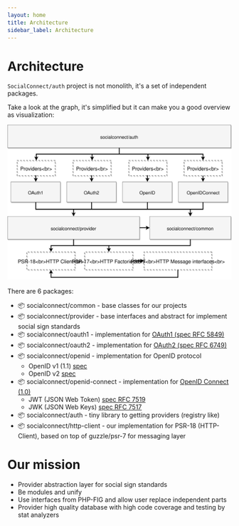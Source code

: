 ```yaml
---
layout: home
title: Architecture
sidebar_label: Architecture
---
```


# Architecture

`SocialConnect/auth` project is not monolith, it's a set of independent packages.

Take a look at the graph, it's simplified but it can make you a good overview as visualization:

![](./diagrams/packages-architecture.svg)

There are 6 packages:

- 📦 socialconnect/common - base classes for our projects
- 📦 socialconnect/provider - base interfaces and abstract for implement social sign standards
- 📦 socialconnect/oauth1 - implementation for [OAuth1 (spec RFC 5849)](https://tools.ietf.org/html/rfc5849) 
- 📦 socialconnect/oauth2 - implementation for [OAuth2 (spec RFC 6749)](https://tools.ietf.org/html/rfc6749)
- 📦 socialconnect/openid - implementation for OpenID protocol
    - OpenID v1 (1.1) [spec](https://openid.net/specs/openid-authentication-1_1.html)
    - OpenID v2 [spec](http://openid.net/specs/openid-authentication-2_0.html)
- 📦 socialconnect/openid-connect - implementation for [OpenID Connect (1.0)](http://openid.net/specs/openid-connect-core-1_0.html#OpenID.Discovery)
    - JWT (JSON Web Token) [spec RFC 7519](https://tools.ietf.org/html/rfc7519)
    - JWK (JSON Web Keys) [spec RFC 7517](https://tools.ietf.org/html/rfc7517)
- 📦 socialconnect/auth - tiny library to getting providers (registry like)
- 📦 socialconnect/http-client - our implementation for PSR-18 (HTTP-Client), based on top of guzzle/psr-7 for messaging layer

# Our mission

- Provider abstraction layer for social sign standards
- Be modules and unify
- Use interfaces from PHP-FIG and allow user replace independent parts
- Provider high quality database with high code coverage and testing by stat analyzers

